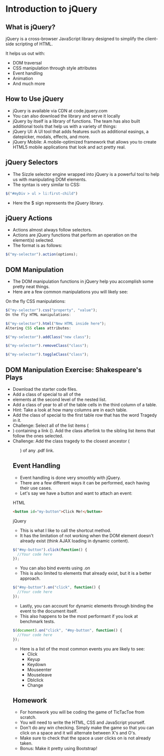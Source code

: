 # Introduction to jQuery

## What is jQuery?

jQuery is a cross-browser JavaScript library designed to simplify the client-side scripting of HTML.

It helps us out with:

- DOM traversal
- CSS manipulation through style attributes
- Event handling
- Animation
- And much more

## How to Use jQuery

- jQuery is available via CDN at code.jquery.com
- You can also download the library and serve it locally
- jQuery by itself is a library of functions. The team has also built additional tools that help us with a variety of things:
- jQuery UI: A UI tool that adds features such as additional easings, a datepicker, modals, effects, and more.
- jQuery Mobile: A mobile-optimized framework that allows you to create HTML5 mobile applications that look and act pretty real.

## jQuery Selectors

- The Sizzle selector engine wrapped into jQuery is a powerful tool to help us with manipulating DOM elements.
- The syntax is very similar to CSS:
```js
$("#myDiv > ul > li:first-child")

```

- Here the $ sign represents the jQuery library.


## jQuery Actions

- Actions almost always follow selectors.
- Actions are jQuery functions that perform an operation on the element(s) selected.
- The format is as follows:
```js
$("my-selector").action(options);
```

## DOM Manipulation

- The DOM manipulation functions in jQuery help you accomplish some pretty neat things.
- Here are a few common manipulations you will likely see:

On the fly CSS manipulations:
```js
$("my-selector").css("property", "value");
On the fly HTML manipulations:

$("my-selector").html("New HTML inside here");
Altering CSS class attributes:

$("my-selector").addClass("new class");

$("my-selector").removeClass("class");

$("my-selector").toggleClass("class");
```
## DOM Manipulation Exercise: Shakespeare's Plays

- Download the starter code files.
- Add a class of special to all of the <li> elements at the second level of the nested list.
- Add a class of year to all of the table cells in the third column of a table.
- Hint: Take a look at how many columns are in each table.
- Add the class of special to the first table row that has the word Tragedy in it.
- Challenge: Select all of the list items (<li>) containing a link (<a>). Add the class afterlink to the sibling list items that follow the ones selected.
- Challenge: Add the class tragedy to the closest ancestor (<ul>) of any .pdf link.

## Event Handling

- Event handling is done very smoothly with jQuery.
- There are a few different ways it can be performed, each having their use cases.
- Let's say we have a button and want to attach an event:

HTML
```html
<button id="my-button">Click Me!</button>
```
jQuery

- This is what I like to call the shortcut method.
- It has the limitation of not working when the DOM element doesn't already exist (think AJAX loading in dynamic content).

```js
$("#my-button").click(function() {
  //Your code here
});
```

- You can also bind events using .on
- This is also limited to elements that already exist, but it is a better approach.

```js
$("#my-button").on("click", function() {
  //Your code here
});
```
- Lastly, you can account for dynamic elements through binding the event to the document itself.
- This also happens to be the most performant if you look at benchmark tests.
```js
$(document).on("click", "#my-button", function() {
  //Your code here
});
```
- Here is a list of the most common events you are likely to see:
  - Click
  - Keyup
  - Keydown
  - Mouseenter
  - Mouseleave
  - Dblclick
  - Change

## Homework

- For homework you will be coding the game of TicTacToe from scratch.
- You will need to write the HTML, CSS and JavaScript yourself.
- Don't do any win checking. Simply make the game so that you can click on a space and it will alternate between X's and O's.
- Make sure to check that the space a user clicks on is not already taken.
- Bonus: Make it pretty using Bootstrap!
